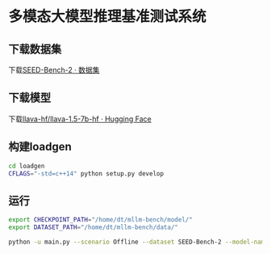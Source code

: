 # 多模态大模型推理基准测试系统
## 下载数据集
下载[SEED-Bench-2 · 数据集](https://modelscope.cn/datasets/TencentARC/SEED-Bench-2/summary)

## 下载模型
下载[llava-hf/llava-1.5-7b-hf · Hugging Face](https://huggingface.co/llava-hf/llava-1.5-7b-hf)

## 构建loadgen

```bash
cd loadgen
CFLAGS="-std=c++14" python setup.py develop
```

## 运行

```bash
export CHECKPOINT_PATH="/home/dt/mllm-bench/model/"
export DATASET_PATH="/home/dt/mllm-bench/data/"

python -u main.py --scenario Offline --dataset SEED-Bench-2 --model-name llava-1.5-7b-hf --total-sample-count 24576 --device cuda
```